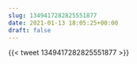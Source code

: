```yaml
---
slug: 1349417282825551877
date: 2021-01-13 18:05:25+00:00
draft: false
---
```


{{< tweet 1349417282825551877 >}}
